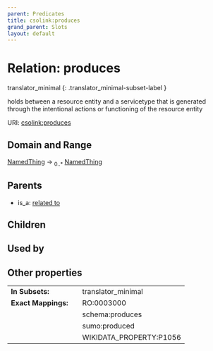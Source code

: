```yaml
---
parent: Predicates
title: csolink:produces
grand_parent: Slots
layout: default
---
```


# Relation: produces

translator_minimal
{: .translator_minimal-subset-label }


holds between a resource entity and a servicetype that is generated through the intentional actions or functioning of the resource entity

URI: [csolink:produces](https://w3id.org/csolink/vocab/produces)

## Domain and Range

[NamedThing](NamedThing.md) ->  <sub>0..*</sub> [NamedThing](NamedThing.md)

## Parents

 *  is_a: [related to](related_to.md)

## Children


## Used by


## Other properties

|  |  |  |
| --- | --- | --- |
| **In Subsets:** | | translator_minimal |
| **Exact Mappings:** | | RO:0003000 |
|  | | schema:produces |
|  | | sumo:produced |
|  | | WIKIDATA_PROPERTY:P1056 |


